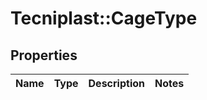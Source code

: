 # Tecniplast::CageType

## Properties
Name | Type | Description | Notes
------------ | ------------- | ------------- | -------------



